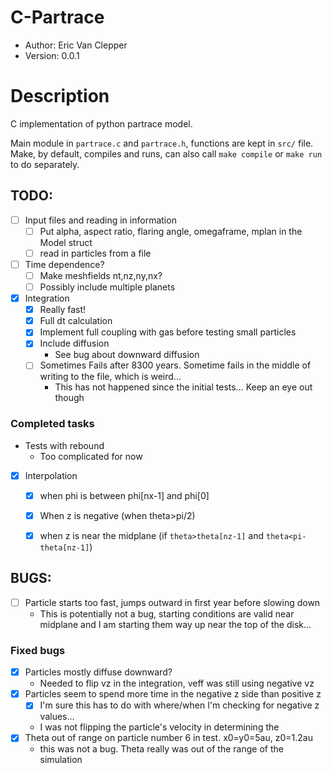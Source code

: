 # C-Partrace

- Author: Eric Van Clepper
- Version: 0.0.1

# Description
C implementation of python partrace model.

Main module in `partrace.c` and `partrace.h`, functions are kept in `src/` file. Make, by default, compiles and runs, can also call `make compile` or `make run` to do separately.

## TODO:


- [ ] Input files and reading in information
  - [ ] Put alpha, aspect ratio, flaring angle, omegaframe, mplan in the Model struct
  - [ ] read in particles from a file

- [ ] Time dependence?
  - [ ] Make meshfields nt,nz,ny,nx?
  - [ ] Possibly include multiple planets

- [x] Integration
  - [x] Really fast!
  - [x] Full dt calculation
  - [x] Implement full coupling with gas before testing small particles
  - [x] Include diffusion
    - See bug about downward diffusion
  - [ ] Sometimes Fails after 8300 years. Sometime fails in the middle of writing to the file, which is weird...
    - This has not happened since the initial tests... Keep an eye out though

### Completed tasks
- Tests with rebound
  - Too complicated for now

- [x] Interpolation
  - [x]  when phi is between phi[nx-1] and phi[0]
  - [x]  When z is negative (when theta>pi/2)
  - [x]  when z is near the midplane (if `theta>theta[nz-1]` and `theta<pi-theta[nz-1]`)
  

## BUGS:

- [ ] Particle starts too fast, jumps outward in first year before slowing down
  - This is potentially not a bug, starting conditions are valid near midplane and I am starting them way up near the top of the disk...

### Fixed bugs
- [x] Particles mostly diffuse downward?
  - Needed to flip vz in the integration, veff was still using negative vz
- [x] Particles seem to spend more time in the negative z side than positive z
  - [x] I'm sure this has to do with where/when I'm checking for negative z values...
  -  I was not flipping the particle's velocity in determining the 
- [x] Theta out of range on particle number 6 in test. x0=y0=5au, z0=1.2au
  - this was not a bug. Theta really was out of the range of the simulation